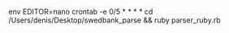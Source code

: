 env EDITOR=nano crontab -e
0/5 * * * *  cd /Users/denis/Desktop/swedbank_parse && ruby parser_ruby.rb
